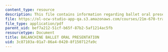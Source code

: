 ```yaml
---
content_type: resource
description: This file contains information regarding ballet oral presentation.
file: https://ol-ocw-studio-app-qa.s3.amazonaws.com/courses/21m-670-traditions-in-american-concert-dance-gender-and-autobiography-spring-2008/3c87103a01a786a404208f150712fa9c_MIT21M_670S08_orals.pdf
file_type: application/pdf
parent_uid: bef7a212-51cf-b65f-87b2-5af1214ac5fb
resourcetype: Document
title: BALANCHINE BALLET ORAL PRESENTATION
uid: 3c87103a-01a7-86a4-0420-8f150712fa9c
---
```

